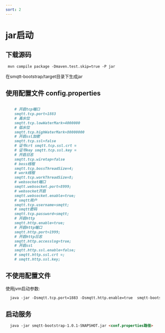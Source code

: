 ```yaml
---
sort: 2
---
```


# jar启动


## 下载源码 

```markdown
 mvn compile package -Dmaven.test.skip=true -P jar
```

在smqtt-bootstrap/target目录下生成jar

## 使用配置文件 config.properties

```markdown
    
    # 开启tcp端口
    smqtt.tcp.port=1883
    # 高水位
    smqtt.tcp.lowWaterMark=4000000
    # 低水位
    smqtt.tcp.highWaterMark=80000000
    # 开启ssl加密
    smqtt.tcp.ssl=false
    # 证书crt smqtt.tcp.ssl.crt =
    # 证书key smqtt.tcp.ssl.key =
    # 开启日志
    smqtt.tcp.wiretap=false
    # boss线程
    smqtt.tcp.bossThreadSize=4;
    # work线程
    smqtt.tcp.workThreadSize=8;
    # websocket端口
    smqtt.websocket.port=8999;
    # websocket开启
    smqtt.websocket.enable=true;
    # smqtt用户
    smqtt.tcp.username=smqtt;
    # smqtt密码
    smqtt.tcp.password=smqtt;
    # 开启http
    smqtt.http.enable=true;
    # 开启http端口
    smqtt.http.port=1999;
    # 开启http日志
    smqtt.http.accesslog=true;
    # 开启ssl
    smqtt.http.ssl.enable=false;
    # smqtt.http.ssl.crt =;
    # smqtt.http.ssl.key;
  ```

## 不使用配置文件
使用jvm启动参数:

```markdown
  java -jar -Dsmqtt.tcp.port=1883 -Dsmqtt.http.enable=true  smqtt-bootstrap-1.0.1-SNAPSHOT.jar
```
## 启动服务

```markdown
  java -jar smqtt-bootstrap-1.0.1-SNAPSHOT.jar <conf.properties路径>
```

